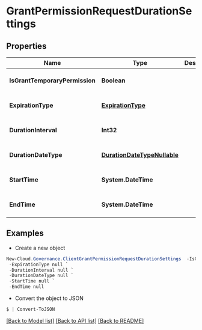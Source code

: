 # GrantPermissionRequestDurationSettings
## Properties

Name | Type | Description | Notes
------------ | ------------- | ------------- | -------------
**IsGrantTemporaryPermission** | **Boolean** |  | [optional] [default to null]
**ExpirationType** | [**ExpirationType**](ExpirationType.md) |  | [optional] [default to null]
**DurationInterval** | **Int32** |  | [optional] [default to null]
**DurationDateType** | [**DurationDateTypeNullable**](DurationDateTypeNullable.md) |  | [optional] [default to null]
**StartTime** | **System.DateTime** |  | [optional] [default to null]
**EndTime** | **System.DateTime** |  | [optional] [default to null]

## Examples

- Create a new object
```powershell
New-Cloud.Governance.ClientGrantPermissionRequestDurationSettings  -IsGrantTemporaryPermission null `
 -ExpirationType null `
 -DurationInterval null `
 -DurationDateType null `
 -StartTime null `
 -EndTime null
```

- Convert the object to JSON
```powershell
$ | Convert-ToJSON
```


[[Back to Model list]](../README.md#documentation-for-models) [[Back to API list]](../README.md#documentation-for-api-endpoints) [[Back to README]](../README.md)

